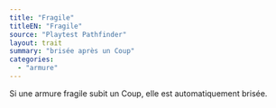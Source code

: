 ```yaml
---
title: "Fragile"
titleEN: "Fragile"
source: "Playtest Pathfinder"
layout: trait
summary: "brisée après un Coup"
categories:
  - "armure"
---
```

Si une armure fragile subit un Coup, elle est automatiquement brisée.
